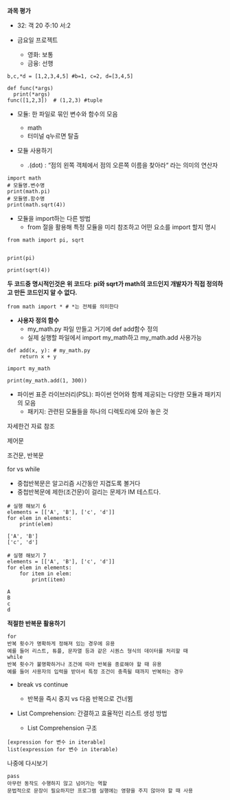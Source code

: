 **과목 평가**
  - 32: 객 20 주:10 서:2

- 금요일 프로젝트
  - 영화: 보통
  - 금융: 선행 

```
b,c,*d = [1,2,3,4,5] #b=1, c=2, d=[3,4,5]

def func(*args)
  print(*args)
func([1,2,3])  # (1,2,3) #tuple
```

- 모듈: 한 파일로 묶인 변수와 함수의 모음
  - math
  - 터미널 q누르면 탈출
 
- 모듈 사용하기
  - .(dot) : “점의 왼쪽 객체에서 점의 오른쪽 이름을 찾아라“ 라는 의미의 연산자
```
import math
# 모듈명.변수명
print(math.pi)
# 모듈명.함수명
print(math.sqrt(4))
```
- 모듈을 import하는 다른 방법
  - from 절을 활용해 특정 모듈을 미리 참조하고 어떤 요소를 import 할지 명시
```
from math import pi, sqrt


print(pi)

print(sqrt(4))
```
**두 코드중 명시적인것은 위 코드다**: **pi와 sqrt가 math의 코드인지 개발자가 직접 정의하고 만든 코드인지 알 수 없다.**
```
from math import * # *는 전체를 의미한다
```

- **사용자 정의 함수**
  - my_math.py 파일 만들고 거기에 def add함수 정의
  - 실제 실행할 파일에서 import my_math하고 my_math.add 사용가능
```
def add(x, y): # my_math.py
    return x + y
```
```
import my_math

print(my_math.add(1, 300))
```

- 파이썬 표준 라이브러리(PSL): 파이썬 언어와 함께 제공되는 다양한 모듈과 패키지의 모음
  - 패키지: 관련된 모듈들을 하나의 디렉토리에 모아 놓은 것

자세한건 자료 참조

제어문

조건문, 반복문

for vs while
- 중첩반복문은 알고리즘 시간동안 지겹도록 볼거다
- 중첩반복문에 제한(조건문)이 걸리는 문제가 IM 테스트다.

```
# 실행 해보기 6
elements = [['A', 'B'], ['c', 'd']]
for elem in elements:
    print(elem)

['A', 'B']
['c', 'd']
```
```
# 실행 해보기 7
elements = [['A', 'B'], ['c', 'd']]
for elem in elements:
    for item in elem:
        print(item)

A
B
c
d
```

**적절한 반복문 활용하기**
```
for
반복 횟수가 명확하게 정해져 있는 경우에 유용
예를 들어 리스트, 튜플, 문자열 등과 같은 시퀀스 형식의 데이터를 처리할 때
while
반복 횟수가 불명확하거나 조건에 따라 반복을 종료해야 할 때 유용
예를 들어 사용자의 입력을 받아서 특정 조건이 충족될 때까지 반복하는 경우
```

- break vs continue
  - 반복을 즉시 중지 vs 다음 반복으로 건너뜀

- List Comprehension: 간결하고 효율적인 리스트 생성 방법
  -  List Comprehension 구조
```
[expression for 변수 in iterable]
list(expression for 변수 in iterable)
```
나중에 다시보기

```
pass
아무런 동작도 수행하지 않고 넘어가는 역할
문법적으로 문장이 필요하지만 프로그램 실행에는 영향을 주지 않아야 할 때 사용
```

